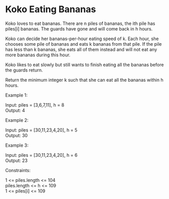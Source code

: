 # Koko Eating Bananas

Koko loves to eat bananas. There are n piles of bananas, the ith pile has piles[i] bananas. The guards have gone and will come back in h hours.

Koko can decide her bananas-per-hour eating speed of k. Each hour, she chooses some pile of bananas and eats k bananas from that pile. If the pile has less than k bananas, she eats all of them instead and will not eat any more bananas during this hour.

Koko likes to eat slowly but still wants to finish eating all the bananas before the guards return.

Return the minimum integer k such that she can eat all the bananas within h hours.

 

Example 1:

Input: piles = [3,6,7,11], h = 8  
Output: 4  

Example 2:

Input: piles = [30,11,23,4,20], h = 5  
Output: 30

Example 3:

Input: piles = [30,11,23,4,20], h = 6  
Output: 23
 

Constraints:

1 <= piles.length <= 104  
piles.length <= h <= 109  
1 <= piles[i] <= 109